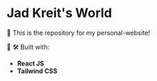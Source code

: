 # Jad Kreit's World

🚀 This is the repository for my personal-website!

🧰 🛠️ Built with:
- **React JS**
- **Tailwind CSS**
